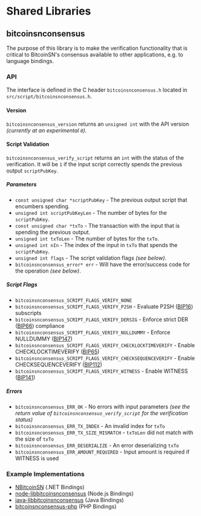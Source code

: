 Shared Libraries
================

## bitcoinsnconsensus

The purpose of this library is to make the verification functionality that is critical to BitcoinSN's consensus available to other applications, e.g. to language bindings.

### API

The interface is defined in the C header `bitcoinsnconsensus.h` located in  `src/script/bitcoinsnconsensus.h`.

#### Version

`bitcoinsnconsensus_version` returns an `unsigned int` with the API version *(currently at an experimental `0`)*.

#### Script Validation

`bitcoinsnconsensus_verify_script` returns an `int` with the status of the verification. It will be `1` if the input script correctly spends the previous output `scriptPubKey`.

##### Parameters
- `const unsigned char *scriptPubKey` - The previous output script that encumbers spending.
- `unsigned int scriptPubKeyLen` - The number of bytes for the `scriptPubKey`.
- `const unsigned char *txTo` - The transaction with the input that is spending the previous output.
- `unsigned int txToLen` - The number of bytes for the `txTo`.
- `unsigned int nIn` - The index of the input in `txTo` that spends the `scriptPubKey`.
- `unsigned int flags` - The script validation flags *(see below)*.
- `bitcoinsnconsensus_error* err` - Will have the error/success code for the operation *(see below)*.

##### Script Flags
- `bitcoinsnconsensus_SCRIPT_FLAGS_VERIFY_NONE`
- `bitcoinsnconsensus_SCRIPT_FLAGS_VERIFY_P2SH` - Evaluate P2SH ([BIP16](https://github.com/bitcoinsn/bips/blob/master/bip-0016.mediawiki)) subscripts
- `bitcoinsnconsensus_SCRIPT_FLAGS_VERIFY_DERSIG` - Enforce strict DER ([BIP66](https://github.com/bitcoinsn/bips/blob/master/bip-0066.mediawiki)) compliance
- `bitcoinsnconsensus_SCRIPT_FLAGS_VERIFY_NULLDUMMY` - Enforce NULLDUMMY ([BIP147](https://github.com/bitcoinsn/bips/blob/master/bip-0147.mediawiki))
- `bitcoinsnconsensus_SCRIPT_FLAGS_VERIFY_CHECKLOCKTIMEVERIFY` - Enable CHECKLOCKTIMEVERIFY ([BIP65](https://github.com/bitcoinsn/bips/blob/master/bip-0065.mediawiki))
- `bitcoinsnconsensus_SCRIPT_FLAGS_VERIFY_CHECKSEQUENCEVERIFY` - Enable CHECKSEQUENCEVERIFY ([BIP112](https://github.com/bitcoinsn/bips/blob/master/bip-0112.mediawiki))
- `bitcoinsnconsensus_SCRIPT_FLAGS_VERIFY_WITNESS` - Enable WITNESS ([BIP141](https://github.com/bitcoinsn/bips/blob/master/bip-0141.mediawiki))

##### Errors
- `bitcoinsnconsensus_ERR_OK` - No errors with input parameters *(see the return value of `bitcoinsnconsensus_verify_script` for the verification status)*
- `bitcoinsnconsensus_ERR_TX_INDEX` - An invalid index for `txTo`
- `bitcoinsnconsensus_ERR_TX_SIZE_MISMATCH` - `txToLen` did not match with the size of `txTo`
- `bitcoinsnconsensus_ERR_DESERIALIZE` - An error deserializing `txTo`
- `bitcoinsnconsensus_ERR_AMOUNT_REQUIRED` - Input amount is required if WITNESS is used

### Example Implementations
- [NBitcoinSN](https://github.com/NicolasDorier/NBitcoinSN/blob/master/NBitcoinSN/Script.cs#L814) (.NET Bindings)
- [node-libbitcoinsnconsensus](https://github.com/bitpay/node-libbitcoinsnconsensus) (Node.js Bindings)
- [java-libbitcoinsnconsensus](https://github.com/dexX7/java-libbitcoinsnconsensus) (Java Bindings)
- [bitcoinsnconsensus-php](https://github.com/Bit-Wasp/bitcoinsnconsensus-php) (PHP Bindings)
